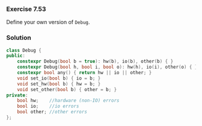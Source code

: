 ### Exercise 7.53

Define your own version of `Debug`.

### Solution

```cpp
class Debug {
public:
    constexpr Debug(bool b = true): hw(b), io(b), other(b) { }
    constexpr Debug(bool h, bool i, bool o): hw(h), io(i), other(o) { }
    constexpr bool any() { return hw || io || other; }
    void set_io(bool b) { io = b; }
    void set_hw(bool b) { hw = b; }
    void set_other(bool b) { other = b; }
private:
    bool hw;    //hardware (non-IO) errors
    bool io;    //io errors
    bool other; //other errors
};
```
